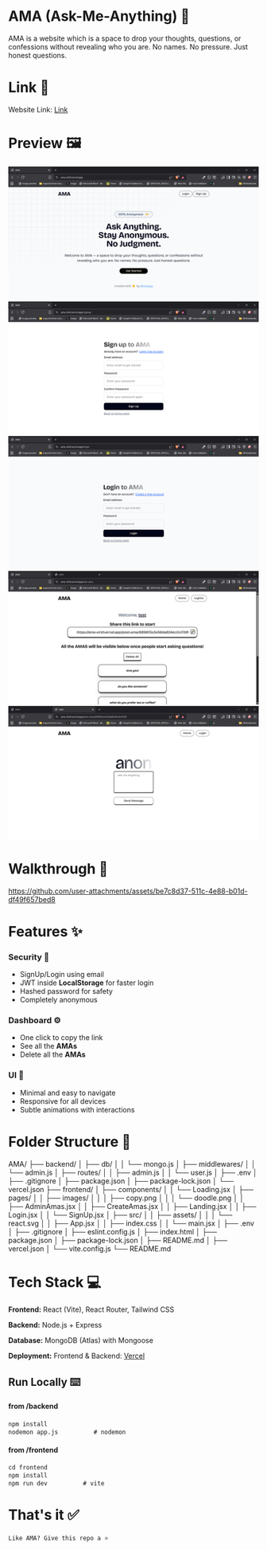 # AMA (Ask-Me-Anything) 👀

AMA is a website which is a space to drop your thoughts, questions, or confessions without revealing who you are. No names. No pressure. Just honest questions.

# Link 🔗
Website Link: [Link](https://ama-virid.vercel.app/)


# Preview 🖼️

![image1](/preview-images/ss1.png)
![image2](/preview-images/ss2.png)
![image3](/preview-images/ss3.png)
![image4](/preview-images/ss4.png)
![image5](/preview-images/ss5.png)

# Walkthrough 🧭
https://github.com/user-attachments/assets/be7c8d37-511c-4e88-b01d-df49f657bed8


# Features ✨

### Security 🔐

- SignUp/Login using email
- JWT inside **LocalStorage** for faster login
- Hashed password for safety
- Completely anonymous

### Dashboard ⚙️

- One click to copy the link
- See all the **AMAs**
- Delete all the **AMAs**

### UI 💫

- Minimal and easy to navigate
- Responsive for all devices
- Subtle animations with interactions

# Folder Structure 📁

AMA/
├── backend/
│   ├── db/
│   │   └── mongo.js
│   ├── middlewares/
│   │   └── admin.js
│   ├── routes/
│   │   ├── admin.js
│   │   └── user.js
│   ├── .env
│   ├── .gitignore
│   ├── package.json
│   ├── package-lock.json
│   └── vercel.json
├── frontend/
│   ├── components/
│   │   └── Loading.jsx
│   ├── pages/
│   │   ├── images/
│   │   │   ├── copy.png
│   │   │   └── doodle.png
│   │   ├── AdminAmas.jsx
│   │   ├── CreateAmas.jsx
│   │   ├── Landing.jsx
│   │   ├── Login.jsx
│   │   └── SignUp.jsx
│   ├── src/
│   │   ├── assets/
│   │   │   └── react.svg
│   │   ├── App.jsx
│   │   ├── index.css
│   │   └── main.jsx
│   ├── .env
│   ├── .gitignore
│   ├── eslint.config.js
│   ├── index.html
│   ├── package.json
│   ├── package-lock.json
│   ├── README.md
│   ├── vercel.json
│   └── vite.config.js
└── README.md

# Tech Stack 💻

**Frontend:**
React (Vite), React Router, Tailwind CSS

**Backend:**
Node.js + Express

**Database:**
MongoDB (Atlas) with Mongoose

**Deployment:**
Frontend & Backend: [Vercel](https://vercel.com/)

## Run Locally ⌨️

#### from /backend

```
npm install
nodemon app.js          # nodemon
```

#### from /frontend

```
cd frontend
npm install
npm run dev          # vite
```

# That's it ✅

`Like AMA? Give this repo a ⭐`
